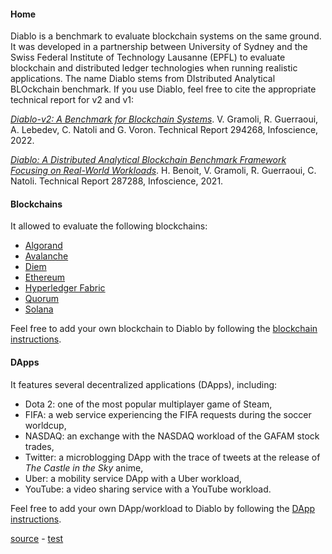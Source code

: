 #### Home

Diablo is a benchmark to evaluate blockchain systems on the same ground.
It was developed in a partnership between University of Sydney and the Swiss Federal Institute of Technology Lausanne (EPFL)
to evaluate blockchain and distributed ledger technologies when running realistic applications.
The name Diablo stems from DIstributed Analytical BLOckchain benchmark.
If you use Diablo, feel free to cite the appropriate technical report for v2 and v1: 

*[Diablo-v2: A Benchmark for Blockchain Systems](https://infoscience.epfl.ch/record/294268?ln=en)*.
V. Gramoli, R. Guerraoui, A. Lebedev, C. Natoli and G. Voron.
Technical Report 294268, Infoscience, 2022.

*[Diablo: A Distributed Analytical Blockchain Benchmark Framework Focusing on Real-World Workloads](https://infoscience.epfl.ch/record/285731?ln=en)*.
H. Benoit, V. Gramoli, R. Guerraoui, C. Natoli.
Technical Report 287288, Infoscience, 2021.

#### Blockchains
It allowed to evaluate the following blockchains:
 * [Algorand](https://github.com/algorand)
 * [Avalanche](https://github.com/ava-labs/avalanchego)
 * [Diem](https://github.com/diem/diem)
 * [Ethereum](https://github.com/ethereum/go-ethereum)
 * [Hyperledger Fabric](https://github.com/hyperledger/fabric)
 * [Quorum](https://github.com/ConsenSys/quorum)
 * [Solana](https://github.com/solana-labs/solana)

Feel free to add your own blockchain to Diablo by following the [blockchain instructions](blockchain-howto).


#### DApps
It features several decentralized applications (DApps), including:
 * Dota 2: one of the most popular multiplayer game of Steam, 
 * FIFA: a web service experiencing the FIFA requests during the soccer worldcup, 
 * NASDAQ: an exchange with the NASDAQ workload of the GAFAM stock trades,
 * Twitter: a microblogging DApp with the trace of tweets at the release of *The Castle in the Sky* anime,
 * Uber: a mobility service DApp with a Uber workload, 
 * YouTube: a video sharing service with a YouTube workload.

Feel free to add your own DApp/workload to Diablo by following the [DApp instructions](dapp-howto).

[source](https://github.com/NatoliChris/diablo-benchmark/) - [test](http://194.182.162.199)


